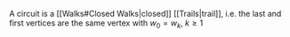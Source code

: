 A circuit is a [[Walks#Closed Walks|closed]] [[Trails|trail]], i.e. the last and first vertices are the same vertex with $w_{0}=w_{k}$, $k\geq 1$